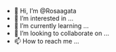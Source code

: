 - 👋 Hi, I’m @Rosaagata
- 👀 I’m interested in ...
- 🌱 I’m currently learning ...
- 💞️ I’m looking to collaborate on ...
- 📫 How to reach me ...

<!---
Rosaagata/Rosaagata is a ✨ special ✨ repository because its `README.md` (this file) appears on your GitHub profile.
You can click the Preview link to take a look at your changes.
--->

